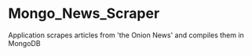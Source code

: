 # Mongo_News_Scraper
Application scrapes articles from 'the Onion News' and compiles them in MongoDB
